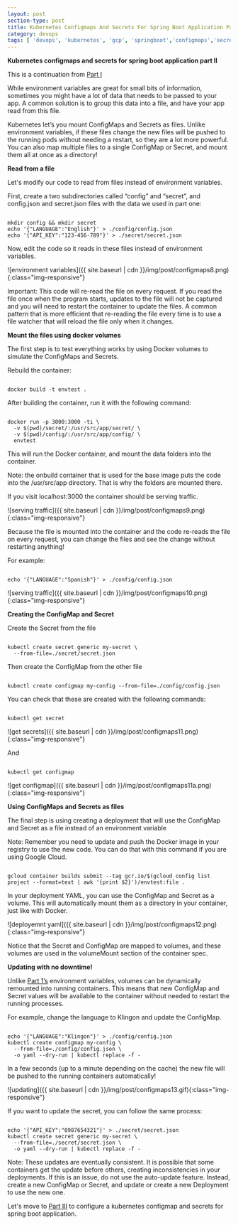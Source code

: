 ```yaml
---
layout: post
section-type: post
title: Kubernetes Configmaps And Secrets For Spring Boot Application Part II
category: devops
tags: [ 'devops', 'kubernetes', 'gcp', 'springboot','configmaps','secrets']
--- 
```


<strong>Kubernetes configmaps and secrets for spring boot application part II</strong>

This is a continuation from <a href="https://gluesolution.xyz/devops/2018/04/26/Kubernetes-Configmaps-And-Secrets-For-Spring-Boot-Application-Part-I.html">Part I</a>

While environment variables are great for small bits of information, sometimes you might have a lot of data that needs to be passed to your app. A common solution is to group this data into a file, and have your app read from this file.

Kubernetes let’s you mount ConfigMaps and Secrets as files. Unlike environment variables, if these files change the new files will be pushed to the running pods without needing a restart, so they are a lot more powerful. You can also map multiple files to a single ConfigMap or Secret, and mount them all at once as a directory!

<strong>Read from a file</strong>

Let's modify our code to read from files instead of environment variables.

First, create a two subdirectories called “config” and “secret”, and config.json and secret.json files with the data we used in part one:

<pre><code data-trim class="yaml">
mkdir config && mkdir secret
echo '{"LANGUAGE":"English"}' > ./config/config.json
echo '{"API_KEY":"123-456-789"}' > ./secret/secret.json
</code></pre>

Now, edit the code so it reads in these files instead of environment variables.

![environment variables]({{ site.baseurl | cdn }}/img/post/configmaps8.png){:class="img-responsive"}

Important: This code will re-read the file on every request. If you read the file once when the program starts, updates to the file will not be captured and you will need to restart the container to update the files. A common pattern that is more efficient that re-reading the file every time is to use a file watcher that will reload the file only when it changes.

<strong>Mount the files using docker volumes</strong>

The first step is to test everything works by using Docker volumes to simulate the ConfigMaps and Secrets.

Rebuild the container:

<pre><code data-trim class="yaml">
docker build -t envtest .
</code></pre>

After building the container, run it with the following command:

<pre><code data-trim class="yaml">
docker run -p 3000:3000 -ti \
  -v $(pwd)/secret/:/usr/src/app/secret/ \
  -v $(pwd)/config/:/usr/src/app/config/ \
  envtest
</code></pre>

This will run the Docker container, and mount the data folders into the container.

Note: the onbuild container that is used for the base image puts the code into the /usr/src/app directory. That is why the folders are mounted there.

If you visit localhost:3000 the container should be serving traffic.

![serving traffic]({{ site.baseurl | cdn }}/img/post/configmaps9.png){:class="img-responsive"}

Because the file is mounted into the container and the code re-reads the file on every request, you can change the files and see the change without restarting anything!

For example:

<pre><code data-trim class="yaml">
echo '{"LANGUAGE":"Spanish"}' > ./config/config.json
</code></pre>

![serving traffic]({{ site.baseurl | cdn }}/img/post/configmaps10.png){:class="img-responsive"}

<strong>Creating the ConfigMap and Secret</strong>

Create the Secret from the file

<pre><code data-trim class="yaml">
kubectl create secret generic my-secret \
  --from-file=./secret/secret.json
</code></pre>

Then create the ConfigMap from the other file

<pre><code data-trim class="yaml">
kubectl create configmap my-config --from-file=./config/config.json
</code></pre>

You can check that these are created with the following commands:

<pre><code data-trim class="yaml">
kubectl get secret
</code></pre>

![get secrets]({{ site.baseurl | cdn }}/img/post/configmaps11.png){:class="img-responsive"}

And

<pre><code data-trim class="yaml">
kubectl get configmap
</code></pre>

![get configmap]({{ site.baseurl | cdn }}/img/post/configmaps11a.png){:class="img-responsive"}

<strong>Using ConfigMaps and Secrets as files</strong>

The final step is using creating a deployment that will use the ConfigMap and Secret as a file instead of an environment variable

Note: Remember you need to update and push the Docker image in your registry to use the new code. You can do that with this command if you are using Google Cloud.

<pre><code data-trim class="yaml">
gcloud container builds submit --tag gcr.io/$(gcloud config list project --format=text | awk '{print $2}')/envtest:file .
</code></pre>

In your deployment YAML, you can use the ConfigMap and Secret as a volume. This will automatically mount them as a directory in your container, just like with Docker.

![deployemnt yaml]({{ site.baseurl | cdn }}/img/post/configmaps12.png){:class="img-responsive"}

Notice that the Secret and ConfigMap are mapped to volumes, and these volumes are used in the volumeMount section of the container spec.

<strong>Updating with no downtime!</strong>

Unlike <a href="https://gluesolution.xyz/devops/2018/04/26/Kubernetes-Configmaps-And-Secrets-For-Spring-Boot-Application-Part-I.html">Part 1’s</a> environment variables, volumes can be dynamically remounted into running containers. This means that new ConfigMap and Secret values will be available to the container without needed to restart the running processes.

For example, change the language to Klingon and update the ConfigMap.

<pre><code data-trim class="yaml">
echo '{"LANGUAGE":"Klingon"}' > ./config/config.json
kubectl create configmap my-config \
  --from-file=./config/config.json \
  -o yaml --dry-run | kubectl replace -f -
</code></pre>

In a few seconds (up to a minute depending on the cache) the new file will be pushed to the running containers automatically!

![updating]({{ site.baseurl | cdn }}/img/post/configmaps13.gif){:class="img-responsive"}

If you want to update the secret, you can follow the same process:

<pre><code data-trim class="yaml">
echo '{"API_KEY":"0987654321"}' > ./secret/secret.json
kubectl create secret generic my-secret \
  --from-file=./secret/secret.json \
  -o yaml --dry-run | kubectl replace -f -
</code></pre>

Note: These updates are eventually consistent. It is possible that some containers get the update before others, creating inconsistencies in your deployments. If this is an issue, do not use the auto-update feature. Instead, create a new ConfigMap or Secret, and update or create a new Deployment to use the new one.

Let's move to <a href="https://gluesolution.xyz/devops/2018/04/28/Kubernetes-Configmaps-And-Secrets-For-Spring-Boot-Application-Part-III.html">Part III</a> to configure a kubernetes configmap and secrets for spring boot application.
